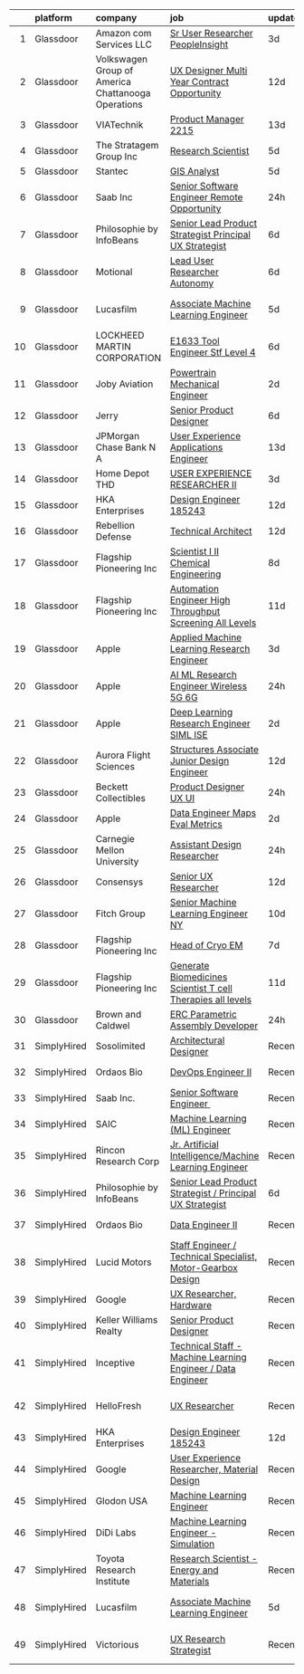 

|    | platform    | company                                              | job                                                                                                                                                                                                                                                                                                                                                                                                                                                                                                                                                                                                                                                                                                                                                                                                                                                                                                                                                                                                                                                                                                                                                                                                                                                                                                                                                                                          | update_time   | location                  |
|---:|:------------|:-----------------------------------------------------|:---------------------------------------------------------------------------------------------------------------------------------------------------------------------------------------------------------------------------------------------------------------------------------------------------------------------------------------------------------------------------------------------------------------------------------------------------------------------------------------------------------------------------------------------------------------------------------------------------------------------------------------------------------------------------------------------------------------------------------------------------------------------------------------------------------------------------------------------------------------------------------------------------------------------------------------------------------------------------------------------------------------------------------------------------------------------------------------------------------------------------------------------------------------------------------------------------------------------------------------------------------------------------------------------------------------------------------------------------------------------------------------------|:--------------|:--------------------------|
|  1 | Glassdoor   | Amazon com Services LLC                              | [Sr  User Researcher  PeopleInsight](https://www.glassdoor.com/partner/jobListing.htm?pos=116&ao=1136043&s=58&guid=000001813cebea40a6fcb03998c47204&src=GD_JOB_AD&t=SR&vt=w&cs=1_87c8bbf1&cb=1654584503441&jobListingId=1007916745090&jrtk=3-0-1g4uenqqdr0p5801-1g4uenqqnjor2800-dd6cd1186289d83a-)                                                                                                                                                                                                                                                                                                                                                                                                                                                                                                                                                                                                                                                                                                                                                                                                                                                                                                                                                                                                                                                                                          | 3d            | Seattle, WA               |
|  2 | Glassdoor   | Volkswagen Group of America   Chattanooga Operations | [UX Designer  Multi Year Contract Opportunity ](https://www.glassdoor.com/partner/jobListing.htm?pos=117&ao=1136043&s=58&guid=000001813cebea40a6fcb03998c47204&src=GD_JOB_AD&t=SR&vt=w&cs=1_2ce384bd&cb=1654584503441&jobListingId=1007893331255&jrtk=3-0-1g4uenqqdr0p5801-1g4uenqqnjor2800-7fbc0297cae1dc83-)                                                                                                                                                                                                                                                                                                                                                                                                                                                                                                                                                                                                                                                                                                                                                                                                                                                                                                                                                                                                                                                                               | 12d           | Belmont, CA               |
|  3 | Glassdoor   | VIATechnik                                           | [Product Manager   2215](https://www.glassdoor.com/partner/jobListing.htm?pos=118&ao=1136043&s=58&guid=000001813cebea40a6fcb03998c47204&src=GD_JOB_AD&t=SR&vt=w&ea=1&cs=1_4862b5b5&cb=1654584503441&jobListingId=1007887880520&jrtk=3-0-1g4uenqqdr0p5801-1g4uenqqnjor2800-a41e3ffbc589687c-)                                                                                                                                                                                                                                                                                                                                                                                                                                                                                                                                                                                                                                                                                                                                                                                                                                                                                                                                                                                                                                                                                                 | 13d           | Denver, CO                |
|  4 | Glassdoor   | The Stratagem Group  Inc                             | [Research Scientist](https://www.glassdoor.com/partner/jobListing.htm?pos=127&ao=1136043&s=58&guid=000001813cebea40a6fcb03998c47204&src=GD_JOB_AD&t=SR&vt=w&cs=1_01887ef7&cb=1654584503444&jobListingId=1007910164069&jrtk=3-0-1g4uenqqdr0p5801-1g4uenqqnjor2800-b331ae1f868b49f6-)                                                                                                                                                                                                                                                                                                                                                                                                                                                                                                                                                                                                                                                                                                                                                                                                                                                                                                                                                                                                                                                                                                          | 5d            | Aurora, CO                |
|  5 | Glassdoor   | Stantec                                              | [GIS Analyst](https://www.glassdoor.com/partner/jobListing.htm?pos=130&ao=1136043&s=58&guid=000001813cebea40a6fcb03998c47204&src=GD_JOB_AD&t=SR&vt=w&cs=1_964d3ade&cb=1654584503445&jobListingId=1007910179307&jrtk=3-0-1g4uenqqdr0p5801-1g4uenqqnjor2800-8ad48df3a3a816c1-)                                                                                                                                                                                                                                                                                                                                                                                                                                                                                                                                                                                                                                                                                                                                                                                                                                                                                                                                                                                                                                                                                                                 | 5d            | Laurel, MD                |
|  6 | Glassdoor   | Saab Inc                                             | [Senior Software Engineer   Remote Opportunity  ](https://www.glassdoor.com/partner/jobListing.htm?pos=119&ao=1136043&s=58&guid=000001813cebea40a6fcb03998c47204&src=GD_JOB_AD&t=SR&vt=w&cs=1_7162d541&cb=1654584503441&jobListingId=1007921658213&jrtk=3-0-1g4uenqqdr0p5801-1g4uenqqnjor2800-eab91d170ee31f1a-)                                                                                                                                                                                                                                                                                                                                                                                                                                                                                                                                                                                                                                                                                                                                                                                                                                                                                                                                                                                                                                                                             | 24h           | Remote                    |
|  7 | Glassdoor   | Philosophie by InfoBeans                             | [Senior Lead Product Strategist   Principal UX Strategist](https://www.glassdoor.com/partner/jobListing.htm?pos=101&ao=1110586&s=58&guid=000001813cebea40a6fcb03998c47204&src=GD_JOB_AD&t=SR&vt=w&ea=1&cs=1_02616341&cb=1654584503438&jobListingId=1007907137731&cpc=D9A4E834C51D285C&jrtk=3-0-1g4uenqqdr0p5801-1g4uenqqnjor2800-1a333287eb6deaaa--6NYlbfkN0CxNHn9w-jtTWe_RZttFxaIHe43K21EFyXUp6qq9_pyzrZZY9ivqOpdKIyiJzdWH-nQ-RPjVGSBnzSmPzeCMii3BL9Mo8-SWwWL7qcZGyL3z_15o2NiBZfW8Ove-Gw6KLaAJJKwg-N3fR-2EEY7gLdwo-x5O8k9f8739uFyAEEAvpK45WhN1mmk7v5SsY_1zeC9L2XiN_phgML_87R5nqIjAkCBSIqNlF7PgjkIUbRMepc6u9yCayEHmjyn-Ka9-dw02G4yEdgxNO6U_YY7t2ekV2mmBuQ9iplT1nRqkoWsUMp-Y94jmozq0_lcsW_xV8xoZnoMfMtJv3QQAMlB-MRE81KsplXg2QszqEqCR96dHFQyOEWVVIe1KCW-16N8ZT-B-FutsdD4NqciDxD10e0VJKvFINF3ZWI7J_QYLG9qkTFbOwfHJP5vmgjz_pWTY3wy7vThzOjhfKrnyW6TroX2GbtPg-IlxXhG86ljlGAEBHZzb8ebqr_FG8ndElvu9idoZlwtxofY57yg4UdyeKemfXQDk3MwpNLtq7D-yv1anJtKMLrsb_Kb)                                                                                                                                                                                                                                                                                                                                                                                                                                          | 6d            | Remote                    |
|  8 | Glassdoor   | Motional                                             | [Lead User Researcher   Autonomy](https://www.glassdoor.com/partner/jobListing.htm?pos=113&ao=1136043&s=58&guid=000001813cebea40a6fcb03998c47204&src=GD_JOB_AD&t=SR&vt=w&cs=1_1b9b52c8&cb=1654584503440&jobListingId=1007905971375&jrtk=3-0-1g4uenqqdr0p5801-1g4uenqqnjor2800-d1028d1005647685-)                                                                                                                                                                                                                                                                                                                                                                                                                                                                                                                                                                                                                                                                                                                                                                                                                                                                                                                                                                                                                                                                                             | 6d            | Boston, MA                |
|  9 | Glassdoor   | Lucasfilm                                            | [Associate Machine Learning Engineer](https://www.glassdoor.com/partner/jobListing.htm?pos=105&ao=1136043&s=58&guid=000001813cebea40a6fcb03998c47204&src=GD_JOB_AD&t=SR&vt=w&cs=1_9887ff70&cb=1654584503439&jobListingId=1007909774184&jrtk=3-0-1g4uenqqdr0p5801-1g4uenqqnjor2800-365b1ae98bce8469-)                                                                                                                                                                                                                                                                                                                                                                                                                                                                                                                                                                                                                                                                                                                                                                                                                                                                                                                                                                                                                                                                                         | 5d            | San Francisco, CA         |
| 10 | Glassdoor   | LOCKHEED MARTIN CORPORATION                          | [E1633 Tool Engineer  Stf   Level 4 ](https://www.glassdoor.com/partner/jobListing.htm?pos=109&ao=1136043&s=58&guid=000001813cebea40a6fcb03998c47204&src=GD_JOB_AD&t=SR&vt=w&cs=1_8b171748&cb=1654584503440&jobListingId=1007907634061&jrtk=3-0-1g4uenqqdr0p5801-1g4uenqqnjor2800-6b63e83b03d82390-)                                                                                                                                                                                                                                                                                                                                                                                                                                                                                                                                                                                                                                                                                                                                                                                                                                                                                                                                                                                                                                                                                         | 6d            | Palmdale, CA              |
| 11 | Glassdoor   | Joby Aviation                                        | [Powertrain Mechanical Engineer](https://www.glassdoor.com/partner/jobListing.htm?pos=111&ao=1136043&s=58&guid=000001813cebea40a6fcb03998c47204&src=GD_JOB_AD&t=SR&vt=w&cs=1_23acd12d&cb=1654584503440&jobListingId=1007917531129&jrtk=3-0-1g4uenqqdr0p5801-1g4uenqqnjor2800-397db405d18566b0-)                                                                                                                                                                                                                                                                                                                                                                                                                                                                                                                                                                                                                                                                                                                                                                                                                                                                                                                                                                                                                                                                                              | 2d            | San Carlos, CA            |
| 12 | Glassdoor   | Jerry                                                | [Senior Product Designer](https://www.glassdoor.com/partner/jobListing.htm?pos=128&ao=1136043&s=58&guid=000001813cebea40a6fcb03998c47204&src=GD_JOB_AD&t=SR&vt=w&ea=1&cs=1_dfd7fa17&cb=1654584503444&jobListingId=1007907523368&jrtk=3-0-1g4uenqqdr0p5801-1g4uenqqnjor2800-cfc33c90aad0e840-)                                                                                                                                                                                                                                                                                                                                                                                                                                                                                                                                                                                                                                                                                                                                                                                                                                                                                                                                                                                                                                                                                                | 6d            | New York, NY              |
| 13 | Glassdoor   | JPMorgan Chase Bank  N A                             | [User Experience   Applications Engineer](https://www.glassdoor.com/partner/jobListing.htm?pos=125&ao=1136043&s=58&guid=000001813cebea40a6fcb03998c47204&src=GD_JOB_AD&t=SR&vt=w&cs=1_832e7d0c&cb=1654584503444&jobListingId=1007890804984&jrtk=3-0-1g4uenqqdr0p5801-1g4uenqqnjor2800-9098bde26e55304b-)                                                                                                                                                                                                                                                                                                                                                                                                                                                                                                                                                                                                                                                                                                                                                                                                                                                                                                                                                                                                                                                                                     | 13d           | Apple Valley, CA          |
| 14 | Glassdoor   | Home Depot   THD                                     | [USER EXPERIENCE RESEARCHER II](https://www.glassdoor.com/partner/jobListing.htm?pos=115&ao=1136043&s=58&guid=000001813cebea40a6fcb03998c47204&src=GD_JOB_AD&t=SR&vt=w&cs=1_bae15423&cb=1654584503441&jobListingId=1007916312296&jrtk=3-0-1g4uenqqdr0p5801-1g4uenqqnjor2800-4d4eeb5378b0fa9e-)                                                                                                                                                                                                                                                                                                                                                                                                                                                                                                                                                                                                                                                                                                                                                                                                                                                                                                                                                                                                                                                                                               | 3d            | Atlanta, GA               |
| 15 | Glassdoor   | HKA Enterprises                                      | [Design Engineer 185243](https://www.glassdoor.com/partner/jobListing.htm?pos=102&ao=1110586&s=58&guid=000001813cebea40a6fcb03998c47204&src=GD_JOB_AD&t=SR&vt=w&ea=1&cs=1_51b4ddc6&cb=1654584503439&jobListingId=1007892467930&cpc=92BEE8AC7E71C1CB&jrtk=3-0-1g4uenqqdr0p5801-1g4uenqqnjor2800-fe97b052e17de859--6NYlbfkN0D2Zbx9XuZiwQ79GU-6D-_G_OF5jUrh-BR5XA-QHW_xVFUt0QWVNGr_bA4MiO56m0Mzqr1cb3QAfitC3gh3pb00V-oR0yY35E0N180RjrFVizEgrAA2HwlSVy1Bpo-bJ2nBWYMzGJ4-gWRxXRvNY7CWJOngnYx-4hHwSKDfB8ayHJe8IzYg9mKoOxaHJxuvU4SxrmfkQBdsun24UhJs96OeWkIBPjAyc8bSAmFew-wvAn8wOZZLgt2gKs7zSFRRxlDHAD_LsBKtT0EcRZAZcPumxJH_pGxwaAFrXMCjWGpukpOshg7QSg3nSRiR36wEcG7NjeRp4qdpwrKZaYfBU8tseZVkXuJ8PxFji2gY21KpMGSpFmOJI6kUSqB3AYipkv6qM2A0nw19fSHVXqzLWpEzrntoN51mrIjjd1Az6w5GPUBJnjZyU5w7nlQerLnSi-zwzkUtFL4Zz8Ce1CNVH5STt02Au1uQtGYQ7LKa_ZFqe67tKC1Wn_XR1g8fdLN73rc1_Lhj6q1DNBB8_wvEo-7b)                                                                                                                                                                                                                                                                                                                                                                                                                                                                                                            | 12d           | Windsor Locks, CT         |
| 16 | Glassdoor   | Rebellion Defense                                    | [Technical Architect](https://www.glassdoor.com/partner/jobListing.htm?pos=124&ao=1136043&s=58&guid=000001813cebea40a6fcb03998c47204&src=GD_JOB_AD&t=SR&vt=w&cs=1_259161fd&cb=1654584503444&jobListingId=1007893476393&jrtk=3-0-1g4uenqqdr0p5801-1g4uenqqnjor2800-962b39969fa69237-)                                                                                                                                                                                                                                                                                                                                                                                                                                                                                                                                                                                                                                                                                                                                                                                                                                                                                                                                                                                                                                                                                                         | 12d           | Washington, DC            |
| 17 | Glassdoor   | Flagship Pioneering  Inc                             | [Scientist I II  Chemical Engineering](https://www.glassdoor.com/partner/jobListing.htm?pos=112&ao=1136043&s=58&guid=000001813cebea40a6fcb03998c47204&src=GD_JOB_AD&t=SR&vt=w&ea=1&cs=1_ac795c2d&cb=1654584503440&jobListingId=1007900532810&jrtk=3-0-1g4uenqqdr0p5801-1g4uenqqnjor2800-91ef91bc5330be86-)                                                                                                                                                                                                                                                                                                                                                                                                                                                                                                                                                                                                                                                                                                                                                                                                                                                                                                                                                                                                                                                                                   | 8d            | Boston, MA                |
| 18 | Glassdoor   | Flagship Pioneering  Inc                             | [Automation Engineer  High Throughput Screening  All Levels ](https://www.glassdoor.com/partner/jobListing.htm?pos=107&ao=1136043&s=58&guid=000001813cebea40a6fcb03998c47204&src=GD_JOB_AD&t=SR&vt=w&cs=1_ae284e22&cb=1654584503439&jobListingId=1007895545949&jrtk=3-0-1g4uenqqdr0p5801-1g4uenqqnjor2800-e0f244bba9fda257-)                                                                                                                                                                                                                                                                                                                                                                                                                                                                                                                                                                                                                                                                                                                                                                                                                                                                                                                                                                                                                                                                 | 11d           | Boston, MA                |
| 19 | Glassdoor   | Apple                                                | [Applied Machine Learning Research Engineer](https://www.glassdoor.com/partner/jobListing.htm?pos=103&ao=1110586&s=58&guid=000001813cebea40a6fcb03998c47204&src=GD_JOB_AD&t=SR&vt=w&cs=1_512619a8&cb=1654584503439&jobListingId=1007917013294&cpc=FB7E4A1762AE5BEC&jrtk=3-0-1g4uenqqdr0p5801-1g4uenqqnjor2800-6eaff0caedf3d3aa--6NYlbfkN0BvKrLyj5gPmtZO9T8euul8TCxuuKNOtzRJOomxnwSEodTz2Bc-sPZl8WPllYOnI2gKGmARVlNo3tiEnssU5vPmJwXHwSAlt66eqnbfo4GgjKIZvtjLDE6pzjk41SR5pJmmiirnTxx-iS-V8aOG3p7PcTtWPep2nTSiz8EcYiUKaoZACyLjLLy-XH1c7U3EB8OzBYq4-QzXMpTRqyM8RtwgfHnhsIB_QUHwNJ8BZOgueKJ5jZ9FRY3oZITYYU9JEznfjtKVPpZ4zRZqezE9Sji0-8JHYlKw2KhAAoPpkk8PxapQEV9oxrL58nkCSn6fIjhgq8osSYFlqDp8RiHU71o1V5Mnb_TVj2VZhdWjdUNnn25vynebxqv477BRryMMSlxXUf-RgX3wQ4ytmIO9nE5RyF3WxuYMR7jdHj0tD67PsyOlHPXvY295Kl8N7GwGa-ftzrn9Lv3zpGTQejqZcgc6taTU30gnGRst6oFMus4Gwfs4Hku-ybx3TzH4wKaxqJPlXiGdwAM-fQBPh_lUZBao7Q3H_L82_AkBL8aB927uad65dng5ldkhpe4HhSTm-NfMkMXofFXJfk5NmR0gFNNIc0I-xvJ9rReC8NRMqvYdjU2f9FDevQXBQ3d-6jcl8QWLap0MQMNuKIFgxs5OHjTRuOz_lL7FjVR2l2mdEgHjR1dur89SUGEapGPPO16tAY3-0jD_zt6U436DIupoyQXS_sh-LF8nfm7nvSSO8RV3ElBW-xSTcbMtolYuZDSNMTFEwCbVdNxmSIiyzcKQebpl-GXfbAPFXTyIP-dww3_cCmxutEpBlmxzTTwkDLgCRHkj1P7xNHYWB7aQyZbzm48SMd-SMKafxoy2Ka_4cciS56p1hsVQIVo5RCo-nneUM5YjClK08kU0D1bV13o6EsqWraE7axzzFhiXJLxBkKr2jt6DHjLPaYnMJcGp68DU1fi3NaBRUlBqswDv03sfhVAXzA6onaL7V7Rq4aJoSrEdww%3D%3D) | 3d            | San Diego, CA             |
| 20 | Glassdoor   | Apple                                                | [AI ML Research Engineer   Wireless 5G 6G](https://www.glassdoor.com/partner/jobListing.htm?pos=104&ao=1110586&s=58&guid=000001813cebea40a6fcb03998c47204&src=GD_JOB_AD&t=SR&vt=w&cs=1_7710c0e3&cb=1654584503439&jobListingId=1007920183809&cpc=3BA4CE39D5B5DEF5&jrtk=3-0-1g4uenqqdr0p5801-1g4uenqqnjor2800-07c0c54445876a59--6NYlbfkN0BvKrLyj5gPmtZO9T8euul8TCxuuKNOtzRJOomxnwSEodTz2Bc-sPZl8WPllYOnI2g6TSRZbu1cxvvDgvRWU5lzV_qmr6rN0tZkhbTBmvMelqqThyWTZXQyZoZCa41w9WFWhDlV_hErimiX0fyll1NxyI1Db_ysz1Qymy0r8vBiYQpFVy8DPEretLh-oExT-mOpBba53PmPXhJAJmudJXHhgWTtE00KlYz7HAPyFQapN5eJ1R1SqOhOn7raUN3edWr8C97Vn0jbL9tB6AwWLcgsBE8ukvZcEHJr3Ehcoe7eCj2bqlDiDu0rFPabDakERhsVA_uIZtBuBasmhJ79jICXh8fCPDd8rcv4dS4XCg1FAL3hRvoB2mVCUjoHgXSe8X_7j3wvBSG3RDnKGK56bsX3mmq7B7axh8AUArg3b9h2-157UYv5P4MShID5izWwdtsc9IXjR0U8TIkcZqvvHCj6taHYeGvmMS3aDkEAcwQx8WZ4c3hCMNeVeZfT51YT7n9XZrQivDP5ijz-k97tqynK9jGa3lhe_fW5suNDa_W_f52VvXtSiXkYGaVLCSbHWYLj5ZUQkRzGKUuzaF_vHnPED41cfy-T7i0_AcrQXWtRZuEsNuP5yQJeJAL9zmr85CqziIVu5t_66vyaVgeq3O-QF9Wr0J64-clVz3c4JdNzo7p4p-bfms59d0h1KClhWIfp1_kdZiOylVJI3GtM3PGXlW_GW_eyh4OlROXSL8LSoXgFPs1-TgSgpFH0Wjp7Ta5qfBY_yKNHLw7mVt3fgKaYloM9twajwX9b_JnMZkIyk26tjbQH2Nc4eNhjFklxR3jDw64jl54Q0kyJSk43kYoWXuei9H0TiGW7IpqXIp_v_4_3zMPftn9G6qN_c7bfyGT8YBEAivgDllONBB-5Ho-Q1XZnVih5xf_X5mAc8kQEl_hQITee4lSvAKHb-nVc9DDoxXAyR2NhyCdMwB3B41eMusWb7euYq1M%3D)                 | 24h           | San Diego, CA             |
| 21 | Glassdoor   | Apple                                                | [Deep Learning Research Engineer   SIML  ISE](https://www.glassdoor.com/partner/jobListing.htm?pos=106&ao=1136043&s=58&guid=000001813cebea40a6fcb03998c47204&src=GD_JOB_AD&t=SR&vt=w&cs=1_e6cc3f04&cb=1654584503439&jobListingId=1007918189328&jrtk=3-0-1g4uenqqdr0p5801-1g4uenqqnjor2800-246a9a638710bad2-)                                                                                                                                                                                                                                                                                                                                                                                                                                                                                                                                                                                                                                                                                                                                                                                                                                                                                                                                                                                                                                                                                 | 2d            | Cupertino, CA             |
| 22 | Glassdoor   | Aurora Flight Sciences                               | [Structures Associate  Junior  Design Engineer](https://www.glassdoor.com/partner/jobListing.htm?pos=108&ao=1136043&s=58&guid=000001813cebea40a6fcb03998c47204&src=GD_JOB_AD&t=SR&vt=w&cs=1_743d3d35&cb=1654584503439&jobListingId=1007892617975&jrtk=3-0-1g4uenqqdr0p5801-1g4uenqqnjor2800-ea6056ace61b396f-)                                                                                                                                                                                                                                                                                                                                                                                                                                                                                                                                                                                                                                                                                                                                                                                                                                                                                                                                                                                                                                                                               | 12d           | Lucerne, CA               |
| 23 | Glassdoor   | Beckett Collectibles                                 | [Product Designer  UX UI ](https://www.glassdoor.com/partner/jobListing.htm?pos=122&ao=1136043&s=58&guid=000001813cebea40a6fcb03998c47204&src=GD_JOB_AD&t=SR&vt=w&ea=1&cs=1_72abe6ac&cb=1654584503444&jobListingId=1007920548321&jrtk=3-0-1g4uenqqdr0p5801-1g4uenqqnjor2800-7ce6155e380e491a-)                                                                                                                                                                                                                                                                                                                                                                                                                                                                                                                                                                                                                                                                                                                                                                                                                                                                                                                                                                                                                                                                                               | 24h           | Remote                    |
| 24 | Glassdoor   | Apple                                                | [Data Engineer  Maps Eval Metrics](https://www.glassdoor.com/partner/jobListing.htm?pos=126&ao=1136043&s=58&guid=000001813cebea40a6fcb03998c47204&src=GD_JOB_AD&t=SR&vt=w&cs=1_f4744e7d&cb=1654584503445&jobListingId=1007917788790&jrtk=3-0-1g4uenqqdr0p5801-1g4uenqqnjor2800-859fa2556db530e6-)                                                                                                                                                                                                                                                                                                                                                                                                                                                                                                                                                                                                                                                                                                                                                                                                                                                                                                                                                                                                                                                                                            | 2d            | Cupertino, CA             |
| 25 | Glassdoor   | Carnegie Mellon University                           | [Assistant Design Researcher](https://www.glassdoor.com/partner/jobListing.htm?pos=120&ao=1136043&s=58&guid=000001813cebea40a6fcb03998c47204&src=GD_JOB_AD&t=SR&vt=w&cs=1_f2d68559&cb=1654584503443&jobListingId=1007920946509&jrtk=3-0-1g4uenqqdr0p5801-1g4uenqqnjor2800-e0ed7c613ee391a9-)                                                                                                                                                                                                                                                                                                                                                                                                                                                                                                                                                                                                                                                                                                                                                                                                                                                                                                                                                                                                                                                                                                 | 24h           | Pittsburgh, PA            |
| 26 | Glassdoor   | Consensys                                            | [Senior UX Researcher](https://www.glassdoor.com/partner/jobListing.htm?pos=123&ao=1136043&s=58&guid=000001813cebea40a6fcb03998c47204&src=GD_JOB_AD&t=SR&vt=w&ea=1&cs=1_3442defb&cb=1654584503444&jobListingId=1007892717833&jrtk=3-0-1g4uenqqdr0p5801-1g4uenqqnjor2800-8e70b3b65a71fb6c-)                                                                                                                                                                                                                                                                                                                                                                                                                                                                                                                                                                                                                                                                                                                                                                                                                                                                                                                                                                                                                                                                                                   | 12d           | New York, NY              |
| 27 | Glassdoor   | Fitch Group                                          | [Senior Machine Learning Engineer  NY](https://www.glassdoor.com/partner/jobListing.htm?pos=129&ao=1136043&s=58&guid=000001813cebea40a6fcb03998c47204&src=GD_JOB_AD&t=SR&vt=w&cs=1_7f7c7e94&cb=1654584503445&jobListingId=1007898953459&jrtk=3-0-1g4uenqqdr0p5801-1g4uenqqnjor2800-d634b12528464405-)                                                                                                                                                                                                                                                                                                                                                                                                                                                                                                                                                                                                                                                                                                                                                                                                                                                                                                                                                                                                                                                                                        | 10d           | New York, NY              |
| 28 | Glassdoor   | Flagship Pioneering  Inc                             | [Head of Cryo EM](https://www.glassdoor.com/partner/jobListing.htm?pos=121&ao=1136043&s=58&guid=000001813cebea40a6fcb03998c47204&src=GD_JOB_AD&t=SR&vt=w&ea=1&cs=1_6014d945&cb=1654584503443&jobListingId=1007902849397&jrtk=3-0-1g4uenqqdr0p5801-1g4uenqqnjor2800-dd3911fade885421-)                                                                                                                                                                                                                                                                                                                                                                                                                                                                                                                                                                                                                                                                                                                                                                                                                                                                                                                                                                                                                                                                                                        | 7d            | Boston, MA                |
| 29 | Glassdoor   | Flagship Pioneering  Inc                             | [Generate Biomedicines  Scientist  T cell Therapies  all levels ](https://www.glassdoor.com/partner/jobListing.htm?pos=114&ao=1136043&s=58&guid=000001813cebea40a6fcb03998c47204&src=GD_JOB_AD&t=SR&vt=w&ea=1&cs=1_378ab351&cb=1654584503441&jobListingId=1007895776237&jrtk=3-0-1g4uenqqdr0p5801-1g4uenqqnjor2800-d61dc4e47a827a19-)                                                                                                                                                                                                                                                                                                                                                                                                                                                                                                                                                                                                                                                                                                                                                                                                                                                                                                                                                                                                                                                        | 11d           | Boston, MA                |
| 30 | Glassdoor   | Brown and Caldwel                                    | [ERC Parametric Assembly Developer](https://www.glassdoor.com/partner/jobListing.htm?pos=110&ao=1136043&s=58&guid=000001813cebea40a6fcb03998c47204&src=GD_JOB_AD&t=SR&vt=w&cs=1_b9fb4987&cb=1654584503440&jobListingId=1007921354110&jrtk=3-0-1g4uenqqdr0p5801-1g4uenqqnjor2800-d6c2a723b6f5da3d-)                                                                                                                                                                                                                                                                                                                                                                                                                                                                                                                                                                                                                                                                                                                                                                                                                                                                                                                                                                                                                                                                                           | 24h           | Lakewood, CO              |
| 31 | SimplyHired | Sosolimited                                          | [Architectural Designer](https://www.simplyhired.com/job/1wnZZjS_T2B-Khb33FLg8m5W26VpFJO-O7M0joPbDLzOi2-l3WqCTg?q=generative+engineer)                                                                                                                                                                                                                                                                                                                                                                                                                                                                                                                                                                                                                                                                                                                                                                                                                                                                                                                                                                                                                                                                                                                                                                                                                                                       | Recently      | Boston, MA                |
| 32 | SimplyHired | Ordaos Bio                                           | [DevOps Engineer II](https://www.simplyhired.com/job/-EixE0zo7N7VdLa992z23aFz6qtUUkFczlkN5ZXIFpAUv-v3wOxmzg?q=generative+engineer)                                                                                                                                                                                                                                                                                                                                                                                                                                                                                                                                                                                                                                                                                                                                                                                                                                                                                                                                                                                                                                                                                                                                                                                                                                                           | Recently      | New York, NY              |
| 33 | SimplyHired | Saab Inc.                                            | [Senior Software Engineer ﻿](https://www.simplyhired.com/job/XGxxSbi_pQmghBTdNfKG3BCaBxwKkfnYwjhpRjm-rIVPcxLAmzaDCg?q=generative+engineer)                                                                                                                                                                                                                                                                                                                                                                                                                                                                                                                                                                                                                                                                                                                                                                                                                                                                                                                                                                                                                                                                                                                                                                                                                                                   | Recently      | Remote                    |
| 34 | SimplyHired | SAIC                                                 | [Machine Learning (ML) Engineer](https://www.simplyhired.com/job/Tub8Xf_WGjA-5QOm12xen5rMMzm82m4WOypaNDAnZTp1Lz0EtRr-6Q?q=generative+engineer)                                                                                                                                                                                                                                                                                                                                                                                                                                                                                                                                                                                                                                                                                                                                                                                                                                                                                                                                                                                                                                                                                                                                                                                                                                               | Recently      | Chantilly, VA             |
| 35 | SimplyHired | Rincon Research Corp                                 | [Jr. Artificial Intelligence/Machine Learning Engineer](https://www.simplyhired.com/job/q5tYQEM6AiLWUqE8YasWfcRw18dI26eyHDZB0xy8Q_6w5Pt56vmhUg?q=generative+engineer)                                                                                                                                                                                                                                                                                                                                                                                                                                                                                                                                                                                                                                                                                                                                                                                                                                                                                                                                                                                                                                                                                                                                                                                                                        | Recently      | Palm Bay, FL +3 locations |
| 36 | SimplyHired | Philosophie by InfoBeans                             | [Senior Lead Product Strategist / Principal UX Strategist](https://www.simplyhired.com/job/mvyUVcTGuZowoFkIAC_5kMU1aRWdrf8Zh1EYBn6nD86NVUI0gMkyOw?q=generative+engineer)                                                                                                                                                                                                                                                                                                                                                                                                                                                                                                                                                                                                                                                                                                                                                                                                                                                                                                                                                                                                                                                                                                                                                                                                                     | 6d            | Remote                    |
| 37 | SimplyHired | Ordaos Bio                                           | [Data Engineer II](https://www.simplyhired.com/job/VCPKKm8Ut_7VCp4VfJAAtV760ygqviDFgZ91vPfY0Tu_P5lUwYaPng?q=generative+engineer)                                                                                                                                                                                                                                                                                                                                                                                                                                                                                                                                                                                                                                                                                                                                                                                                                                                                                                                                                                                                                                                                                                                                                                                                                                                             | Recently      | New York, NY              |
| 38 | SimplyHired | Lucid Motors                                         | [Staff Engineer / Technical Specialist, Motor-Gearbox Design](https://www.simplyhired.com/job/OsazcEqJL8JDMrCdq8spV6ORZinY7K4lDYxXTUCjUferRrYVpDkz8g?q=generative+engineer)                                                                                                                                                                                                                                                                                                                                                                                                                                                                                                                                                                                                                                                                                                                                                                                                                                                                                                                                                                                                                                                                                                                                                                                                                  | Recently      | Newark, CA                |
| 39 | SimplyHired | Google                                               | [UX Researcher, Hardware](https://www.simplyhired.com/job/2PslTApwzzjvQKTTcrv0beGJXY5hQyd_CJE8KBu0JMnGhEi8v-bNdw?q=generative+engineer)                                                                                                                                                                                                                                                                                                                                                                                                                                                                                                                                                                                                                                                                                                                                                                                                                                                                                                                                                                                                                                                                                                                                                                                                                                                      | Recently      | Seattle, WA               |
| 40 | SimplyHired | Keller Williams Realty                               | [Senior Product Designer](https://www.simplyhired.com/job/j0nyWMRNxtcQstMHVo3bfqDjeJws-b_GqlnSDyYB7lIYlZcptTnnBQ?q=generative+engineer)                                                                                                                                                                                                                                                                                                                                                                                                                                                                                                                                                                                                                                                                                                                                                                                                                                                                                                                                                                                                                                                                                                                                                                                                                                                      | Recently      | Remote                    |
| 41 | SimplyHired | Inceptive                                            | [Technical Staff - Machine Learning Engineer / Data Engineer](https://www.simplyhired.com/job/nU_pczZ8k_8OLKVUZdqqqLwaQKANdZcg--5NjulzQpo0A-o37XVZkQ?q=generative+engineer)                                                                                                                                                                                                                                                                                                                                                                                                                                                                                                                                                                                                                                                                                                                                                                                                                                                                                                                                                                                                                                                                                                                                                                                                                  | Recently      | Remote                    |
| 42 | SimplyHired | HelloFresh                                           | [UX Researcher](https://www.simplyhired.com/job/ZkrA9E8l4My8QqAqWqUAEdLr5nmqu5JtxiXeSy7FTQfowPBEBRx01A?q=generative+engineer)                                                                                                                                                                                                                                                                                                                                                                                                                                                                                                                                                                                                                                                                                                                                                                                                                                                                                                                                                                                                                                                                                                                                                                                                                                                                | Recently      | Chicago, IL +2 locations  |
| 43 | SimplyHired | HKA Enterprises                                      | [Design Engineer 185243](https://www.simplyhired.com/job/HeIK9pPhgZQjZsk8zWriMAOhab5AvlqYqXNqlBvWRwGvKhjI5qGlGA?q=generative+engineer)                                                                                                                                                                                                                                                                                                                                                                                                                                                                                                                                                                                                                                                                                                                                                                                                                                                                                                                                                                                                                                                                                                                                                                                                                                                       | 12d           | Windsor Locks, CT         |
| 44 | SimplyHired | Google                                               | [User Experience Researcher, Material Design](https://www.simplyhired.com/job/ArVykDMulQk39nZGCUuDK1lJfik1g7ADZ3T_pjyky7YsNkP6WaYxiw?q=generative+engineer)                                                                                                                                                                                                                                                                                                                                                                                                                                                                                                                                                                                                                                                                                                                                                                                                                                                                                                                                                                                                                                                                                                                                                                                                                                  | Recently      | New York, NY              |
| 45 | SimplyHired | Glodon USA                                           | [Machine Learning Engineer](https://www.simplyhired.com/job/SgF6jz-vuMa0vjkjCGiy73dzNhLzxt0HMKT9usBkrzLcVgla5kpwXQ?q=generative+engineer)                                                                                                                                                                                                                                                                                                                                                                                                                                                                                                                                                                                                                                                                                                                                                                                                                                                                                                                                                                                                                                                                                                                                                                                                                                                    | Recently      | Remote                    |
| 46 | SimplyHired | DiDi Labs                                            | [Machine Learning Engineer - Simulation](https://www.simplyhired.com/job/0FIFJ4YUalf3s40eXZAFHstJJzH20E2rQROkdnoUTMS249LqvIcPrw?q=generative+engineer)                                                                                                                                                                                                                                                                                                                                                                                                                                                                                                                                                                                                                                                                                                                                                                                                                                                                                                                                                                                                                                                                                                                                                                                                                                       | Recently      | Mountain View, CA         |
| 47 | SimplyHired | Toyota Research Institute                            | [Research Scientist - Energy and Materials](https://www.simplyhired.com/job/BoI-y7VTdci7X-QW4wncS-aEDJrPpz_oMBpUBhmJ2GYUuiMx__zlrA?q=generative+engineer)                                                                                                                                                                                                                                                                                                                                                                                                                                                                                                                                                                                                                                                                                                                                                                                                                                                                                                                                                                                                                                                                                                                                                                                                                                    | Recently      | Los Altos, CA             |
| 48 | SimplyHired | Lucasfilm                                            | [Associate Machine Learning Engineer](https://www.simplyhired.com/job/XJTtzorP-cvC9W-T4C3Nbsj0BMgIlQp6ZwvKdhPLZqUll3uPYTuIAQ?q=generative+engineer)                                                                                                                                                                                                                                                                                                                                                                                                                                                                                                                                                                                                                                                                                                                                                                                                                                                                                                                                                                                                                                                                                                                                                                                                                                          | 5d            | San Francisco, CA         |
| 49 | SimplyHired | Victorious                                           | [UX Research Strategist](https://www.simplyhired.com/job/wM1mSVIuxP0arBEEKEw8upAoF8Xe5Acczq07ovKTO2SmSKpOzI99eA?q=generative+engineer)                                                                                                                                                                                                                                                                                                                                                                                                                                                                                                                                                                                                                                                                                                                                                                                                                                                                                                                                                                                                                                                                                                                                                                                                                                                       | Recently      | San Francisco, CA         |